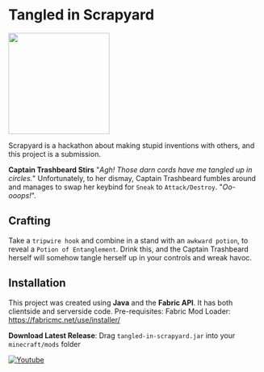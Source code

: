 # Tangled in Scrapyard
<img src="https://scrapyard.hackclub.com/elements/wordmark.svg" width="200" >

Scrapyard is a hackathon about making stupid inventions with others, and this project is a submission.

**Captain Trashbeard Stirs** "*Agh! Those darn cords have me tangled up in circles.*" Unfortunately, to her dismay, Captain Trashbeard fumbles around and manages to swap her keybind for `Sneak` to `Attack/Destroy`. "*Oo-ooops!*". 

## Crafting
Take a `tripwire hook` and combine in a stand with an `awkward potion`, to reveal a `Potion of Entanglement`. Drink this, and the Captain Trashbeard herself will somehow tangle herself up in your controls and wreak havoc.

## Installation
This project was created using **Java** and the **Fabric API**. It has both clientside and serverside code. Pre-requisites: Fabric Mod Loader: https://fabricmc.net/use/installer/

**Download Latest Release**: Drag `tangled-in-scrapyard.jar` into your `minecraft/mods` folder


[![Youtube](https://img.youtube.com/vi/rqjQ42EFRAQ/0.jpg)](https://youtu.be/rqjQ42EFRAQ)
